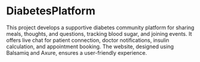 # DiabetesPlatform
 This project develops a supportive diabetes community platform for sharing meals, thoughts, and questions, tracking blood sugar, and joining events. It offers live chat for patient connection, doctor notifications, insulin calculation, and appointment booking. The website, designed using Balsamiq and Axure, ensures a user-friendly experience.
